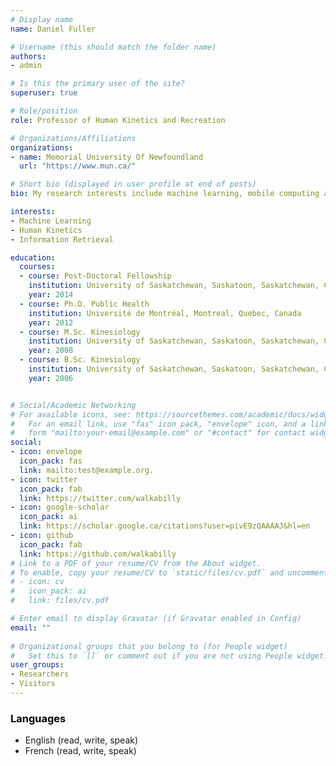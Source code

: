 ```yaml
---
# Display name
name: Daniel Fuller

# Username (this should match the folder name)
authors:
- admin

# Is this the primary user of the site?
superuser: true

# Role/position
role: Professor of Human Kinetics and Recreation

# Organizations/Affiliations
organizations:
- name: Memorial University Of Newfoundland
  url: "https://www.mun.ca/"

# Short bio (displayed in user profile at end of posts)
bio: My research interests include machine learning, mobile computing and programmable matter.

interests:
- Machine Learning
- Human Kinetics
- Information Retrieval

education:
  courses:
  - course: Post-Doctoral Fellowship
    institution: University of Saskatchewan, Saskatoon, Saskatchewan, Canada
    year: 2014
  - course: Ph.D. Public Health
    institution: Université de Montréal, Montreal, Quebec, Canada
    year: 2012
  - course: M.Sc. Kinesiology
    institution: University of Saskatchewan, Saskatoon, Saskatchewan, Canada
    year: 2008
  - course: B.Sc. Kinesiology
    institution: University of Saskatchewan, Saskatoon, Saskatchewan, Canada
    year: 2006


# Social/Academic Networking
# For available icons, see: https://sourcethemes.com/academic/docs/widgets/#icons
#   For an email link, use "fas" icon pack, "envelope" icon, and a link in the
#   form "mailto:your-email@example.com" or "#contact" for contact widget.
social:
- icon: envelope
  icon_pack: fas
  link: mailto:test@example.org.
- icon: twitter
  icon_pack: fab
  link: https://twitter.com/walkabilly
- icon: google-scholar
  icon_pack: ai
  link: https://scholar.google.ca/citations?user=pivE9zQAAAAJ&hl=en
- icon: github
  icon_pack: fab
  link: https://github.com/walkabilly
# Link to a PDF of your resume/CV from the About widget.
# To enable, copy your resume/CV to `static/files/cv.pdf` and uncomment the lines below.  
# - icon: cv
#   icon_pack: ai
#   link: files/cv.pdf

# Enter email to display Gravatar (if Gravatar enabled in Config)
email: ""
  
# Organizational groups that you belong to (for People widget)
#   Set this to `[]` or comment out if you are not using People widget.  
user_groups:
- Researchers
- Visitors
---
```


### <span style="color:#000000">Languages</span>

* English (read, write, speak)
* French (read, write, speak)
